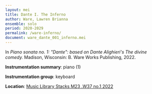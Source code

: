 ```yaml
---
layout: mei
title: Dante I. The Inferno
author: Ware, Lawren Brianna
ensemble: solo  
period: 2020-2029
permalink: /ware-inferno/
document: ware_dante_001_inferno.mei
---
```

   
In *Piano sonata no. 1: "Dante": based on Dante Alighieri's The divine comedy.* Madison, Wisconsin: B. Ware Works Publishing, 2022.

**Instrumentation summary**: piano (1) 

**Instrumentation group**: keyboard

**Location**: <a href="https://tufts.primo.exlibrisgroup.com/permalink/01TUN_INST/1kc9gia/alma991018809057203851" target="_blank">Music Library Stacks M23 .W37 no.1 2022</a>